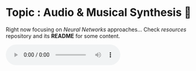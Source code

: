 # Topic : Audio & Musical Synthesis :musical_note:

Right now focusing on *Neural Networks* approaches...
Check *resources* repository and its **README** for some content.

<audio controls>
<source src="https://gitgud.io/polochinoc/internship/raw/master/resources/notes/sounds/ElectricPiano.mp3" type="audio/mpeg">
Your browser does not support the audio element.
</audio>